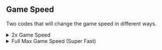 ## Game Speed

Two codes that will change the game speed in different ways.

<details>
<summary>2x Game Speed</summary>
<br>
Game is double speed, fast. Speed is configurable (modify the float)

```hex
04709010 40000000
```
</details>

<details>
<summary>Full Max Game Speed (Super Fast)</summary>

Game will be at max speed possible, extremely fast

```powerpc
042D3EE0 38000000
0070BE14 00000001
```
</details>
